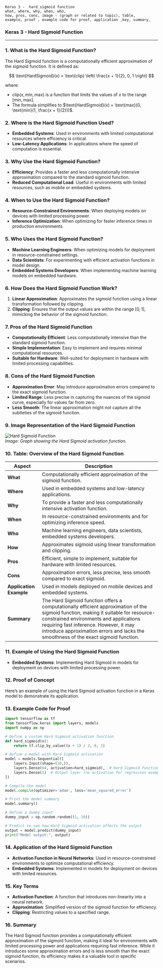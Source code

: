 ```code
Keras 3 -  hard_sigmoid function
what, where, why, when, who, 
how, pros, cons, image - (graph or related to topic), table,
example, proof , example code for proof, application ,key, summary,
```

### **Keras 3 - Hard Sigmoid Function**

---

### **1. What is the Hard Sigmoid Function?**
The Hard Sigmoid function is a computationally efficient approximation of the sigmoid function. It is defined as:

$$ \text{HardSigmoid}(x) = \text{clip} \left( \frac{x + 1}{2}, 0, 1 \right) $$

where:
- $\text{clip}(x, \text{min}, \text{max})$ is a function that limits the values of $x$ to the range $[\text{min}, \text{max}]$.
- The formula simplifies to $\text{HardSigmoid}(x) = \text{max}(0, \text{min}(1, \frac{x + 1}{2}))$.

### **2. Where is the Hard Sigmoid Function Used?**
- **Embedded Systems**: Used in environments with limited computational resources where efficiency is critical.
- **Low-Latency Applications**: In applications where the speed of computation is essential.

### **3. Why Use the Hard Sigmoid Function?**
- **Efficiency**: Provides a faster and less computationally intensive approximation compared to the standard sigmoid function.
- **Reduced Computational Load**: Useful in environments with limited resources, such as mobile or embedded systems.

### **4. When to Use the Hard Sigmoid Function?**
- **Resource-Constrained Environments**: When deploying models on devices with limited processing power.
- **Inference Optimization**: When optimizing for faster inference times in production environments.

### **5. Who Uses the Hard Sigmoid Function?**
- **Machine Learning Engineers**: When optimizing models for deployment in resource-constrained settings.
- **Data Scientists**: For experimenting with efficient activation functions in model design.
- **Embedded Systems Developers**: When implementing machine learning models on embedded hardware.

### **6. How Does the Hard Sigmoid Function Work?**
1. **Linear Approximation**: Approximates the sigmoid function using a linear transformation followed by clipping.
2. **Clipping**: Ensures that the output values are within the range $[0, 1]$, mimicking the behavior of the sigmoid function.

### **7. Pros of the Hard Sigmoid Function**
- **Computationally Efficient**: Less computationally intensive than the standard sigmoid function.
- **Simple Implementation**: Easy to implement and requires minimal computational resources.
- **Suitable for Hardware**: Well-suited for deployment in hardware with limited processing capabilities.

### **8. Cons of the Hard Sigmoid Function**
- **Approximation Error**: May introduce approximation errors compared to the exact sigmoid function.
- **Limited Range**: Less precise in capturing the nuances of the sigmoid curve, especially for values far from zero.
- **Less Smooth**: The linear approximation might not capture all the subtleties of the sigmoid function.

### **9. Image Representation of the Hard Sigmoid Function**

![Hard Sigmoid Function](https://github.com/engineer-ece/Keras-learn/blob/01aa0bf41beee2b59a716ab72ae670864b2d27d5/Keras3/02.%20Layers%20API/02.%20Layer%20activations/15.%20hard_sigmoid%20function/hard_sigmoid_function.png)  
*Image: Graph showing the Hard Sigmoid activation function.*

### **10. Table: Overview of the Hard Sigmoid Function**

| **Aspect**              | **Description**                                                                |
|-------------------------|--------------------------------------------------------------------------------|
| **What**                | Computationally efficient approximation of the sigmoid function.               |
| **Where**               | Used in embedded systems and low-latency applications.                          |
| **Why**                 | To provide a faster and less computationally intensive activation function.     |
| **When**                | In resource-constrained environments and for optimizing inference speed.        |
| **Who**                 | Machine learning engineers, data scientists, embedded systems developers.       |
| **How**                 | Approximates sigmoid using linear transformation and clipping.                  |
| **Pros**                | Efficient, simple to implement, suitable for hardware with limited resources.   |
| **Cons**                | Approximation errors, less precise, less smooth compared to exact sigmoid.      |
| **Application Example** | Used in models deployed on mobile devices and embedded systems.                 |
| **Summary**             | The Hard Sigmoid function offers a computationally efficient approximation of the sigmoid function, making it suitable for resource-constrained environments and applications requiring fast inference. However, it may introduce approximation errors and lacks the smoothness of the exact sigmoid function. |

### **11. Example of Using the Hard Sigmoid Function**
- **Embedded Systems**: Implementing Hard Sigmoid in models for deployment on devices with limited processing power.

### **12. Proof of Concept**
Here’s an example of using the Hard Sigmoid activation function in a Keras model to demonstrate its application.

### **13. Example Code for Proof**

```python
import tensorflow as tf
from tensorflow.keras import layers, models
import numpy as np

# Define a custom Hard Sigmoid activation function
def hard_sigmoid(x):
    return tf.clip_by_value((x + 1) / 2, 0, 1)

# Define a model with Hard Sigmoid activation
model = models.Sequential([
    layers.Input(shape=(10,)),
    layers.Dense(64, activation=hard_sigmoid),  # Hard Sigmoid function
    layers.Dense(1)  # Output layer (no activation for regression example)
])

# Compile the model
model.compile(optimizer='adam', loss='mean_squared_error')

# Print the model summary
model.summary()

# Define a dummy input
dummy_input = np.random.random((1, 10))

# Predict to see how Hard Sigmoid activation affects the output
output = model.predict(dummy_input)
print("Model output:", output)
```

### **14. Application of the Hard Sigmoid Function**
- **Activation Function in Neural Networks**: Used in resource-constrained environments to optimize computational efficiency.
- **Embedded Systems**: Implemented in models for deployment on devices with limited resources.

### **15. Key Terms**
- **Activation Function**: A function that introduces non-linearity into a neural network.
- **Approximation**: Simplified version of the sigmoid function for efficiency.
- **Clipping**: Restricting values to a specified range.

### **16. Summary**
The Hard Sigmoid function provides a computationally efficient approximation of the sigmoid function, making it ideal for environments with limited processing power and applications requiring fast inference. While it introduces some approximation errors and is less smooth than the exact sigmoid function, its efficiency makes it a valuable tool in specific scenarios.

